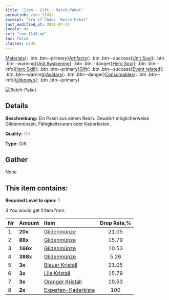 ```yaml
---
title: "Item - Gift - Reich-Paket"
permalink: /con_1143/
excerpt: "Era of Chaos  Reich-Paket"
last_modified_at: 2021-07-27
locale: de
ref: "con_1143.md"
toc: false
classes: wide
---
```

 [Materials](/ItemsDE/){: .btn .btn--primary}[Artifacts](/ItemsDE/Artifacts/){: .btn .btn--success}[Unit Soul](/ItemsDE/UnitSoul/){: .btn .btn--warning}[Unit Awakening](/ItemsDE/UnitAwakening/){: .btn .btn--danger}[Hero Soul](/ItemsDE/HeroSoul/){: .btn .btn--info}[Hero Skill](/ItemsDE/HeroSkill/){: .btn .btn--primary}[Gift](/ItemsDE/Gift/){: .btn .btn--success}[Event related](/ItemsDE/Events/){: .btn .btn--warning}[Avatars](/ItemsDE/Avatars/){: .btn .btn--danger}[Consumables](/ItemsDE/Consumables/){: .btn .btn--info}[Unknown](/ItemsDE/Unknown/){: .btn .btn--primary}

 ![Reich-Paket](/images/t/i_907003.png)

## Details
 **Beschreibung:** Ein Paket aus einem Reich. Gewährt möglicherweise Gildenmünzen, Fähigkeitsrunen oder Kaderkisten.

 **Quality:** <span style="color: #DA70D6">OK</span>

 **Type:** Gift

## Gather

  None

## This item contains:

 **Required Level to open:** 1

 3 You would get **1** item  from:

  | Nr | Amount |     Item    | Drop Rate,% |
  |:---|:-------|:------------|:---------:|
  | 1 |  **20x** | [Gildenmünze](/ItemsDE/con_896/) | 21.05 | 
  | 2 |  **88x** | [Gildenmünze](/ItemsDE/con_896/) | 15.79 | 
  | 3 |  **166x** | [Gildenmünze](/ItemsDE/con_896/) | 10.53 | 
  | 4 |  **388x** | [Gildenmünze](/ItemsDE/con_896/) | 5.26 | 
  | 5 |  **3x** | [Blauer Kristall](/ItemsDE/con_716/) | 21.05 | 
  | 6 |  **3x** | [Lila Kristall](/ItemsDE/con_720/) | 15.79 | 
  | 7 |  **3x** | [Oranger Kristall](/ItemsDE/con_730/) | 10.53 | 
  | 8 |  **2x** | [Experten-Kaderkiste](/ItemsDE/con_770/) | 100 | 
